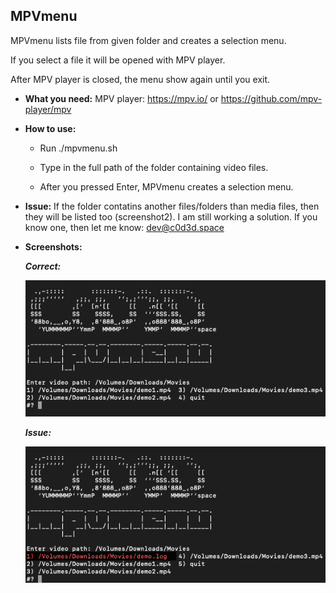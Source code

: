 ## MPVmenu
MPVmenu lists file from given folder and creates a selection menu.

If you select a file it will be opened with MPV player.

After MPV player is closed, the menu show again until you exit.


- **What you need:**
MPV player: https://mpv.io/ or https://github.com/mpv-player/mpv


- **How to use:**
    - Run ./mpvmenu.sh

    - Type in the full path of the folder containing video files.
   
    - After you pressed Enter, MPVmenu creates a selection menu.


- **Issue:**
If the folder contatins another files/folders than media files, then they will be listed too (screenshot2).
I am still working a solution. If you know one, then let me know: dev@c0d3d.space


- **Screenshots:**


    _**Correct:**_

    ![OK](/mpvmenuOK.png)


    _**Issue:**_

    ![ISSUE](/mpvmenuNOTCLEAN.png)
